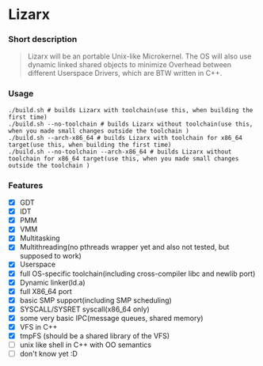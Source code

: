 Lizarx
======

### Short description

> Lizarx will be an portable Unix-like Microkernel. 
The OS will also use dynamic linked shared objects to minimize Overhead between different Userspace Drivers, which are BTW written in C++.

### Usage

```
./build.sh # builds Lizarx with toolchain(use this, when building the first time)
./build.sh --no-toolchain # builds Lizarx without toolchain(use this, when you made small changes outside the toolchain )
./build.sh --arch-x86_64 # builds Lizarx with toolchain for x86_64 target(use this, when building the first time)
./build.sh --no-toolchain --arch-x86_64 # builds Lizarx without toolchain for x86_64 target(use this, when you made small changes outside the toolchain )
```

### Features

- [x] GDT
- [x] IDT
- [x] PMM
- [x] VMM
- [x] Multitasking
- [x] Multithreading(no pthreads wrapper yet and also not tested, but supposed to work)
- [x] Userspace
- [x] full OS-specific toolchain(including cross-compiler libc and newlib port)
- [x] Dynamic linker(ld.a)
- [x] full X86_64 port
- [x] basic SMP support(including SMP scheduling)
- [x] SYSCALL/SYSRET syscall(x86_64 only)
- [X] some very basic IPC(message queues, shared memory)
- [X] VFS in C++
- [X] tmpFS (should be a shared library of the VFS)
- [ ] unix like shell in C++ with OO semantics
- [ ] don't know yet :D
